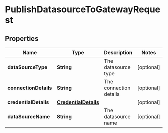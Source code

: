 
# PublishDatasourceToGatewayRequest

## Properties
Name | Type | Description | Notes
------------ | ------------- | ------------- | -------------
**dataSourceType** | **String** | The datasource type |  [optional]
**connectionDetails** | **String** | The connection details |  [optional]
**credentialDetails** | [**CredentialDetails**](CredentialDetails.md) |  |  [optional]
**dataSourceName** | **String** | The datasource name |  [optional]



